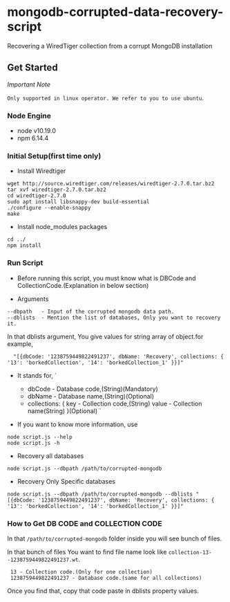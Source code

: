 # mongodb-corrupted-data-recovery-script
Recovering a WiredTiger collection from a corrupt MongoDB installation

## Get Started

*Important Note*

`Only supported in linux operator. We refer to you to use ubuntu`.

### Node Engine

- node
    v10.19.0
 - npm
    6.14.4

### Initial Setup(first time only)

- Install Wiredtiger

```
wget http://source.wiredtiger.com/releases/wiredtiger-2.7.0.tar.bz2
tar xvf wiredtiger-2.7.0.tar.bz2
cd wiredtiger-2.7.0
sudo apt install libsnappy-dev build-essential
./configure --enable-snappy
make
```

- Install node_modules packages

```
cd ../
npm install
```

### Run Script

- Before running this script, you must know what is DBCode and CollectionCode.(Explanation in below section)

* Arguments

```
--dbpath   - Input of the corrupted mongodb data path.
--dblists  - Mention the list of databases, Only you want to recovery it.
```

In that dblists argument, You give values for string array of object.for example,

```
  "[{dbCode: '1238759449822491237', dbName: 'Recovery', collections: { '13': 'borkedCollection', '14': 'borkedCollection_1' }}]"
```

- It stands for,
`
    - dbCode - Database code,(String)(Mandatory)
    - dbName - Database name,(String)(Optional)
    - collections: {
        key - Collection code,(String)
        value - Collection name(String)
    }(Optional)
`

- If you want to know more information, use

```
node script.js --help
node script.js -h
```

* Recovery all databases

```
node script.js --dbpath /path/to/corrupted-mongodb
```

* Recovery Only Specific databases

```
node script.js --dbpath /path/to/corrupted-mongodb --dblists "[{dbCode: '1238759449822491237', dbName: 'Recovery', collections: { '13': 'borkedCollection', '14': 'borkedCollection_1' }}]"
```

### How to Get DB CODE and COLLECTION CODE

In that `/path/to/corrupted-mongodb` folder inside you will see bunch of files.

In that bunch of files You want to find file name look like `collection-13--1238759449822491237.wt`.

```
 13 - Collection code.(Only for one collection)
 1238759449822491237 - Database code.(same for all collections)
```

Once you find that, copy that code paste in dblists property values.


